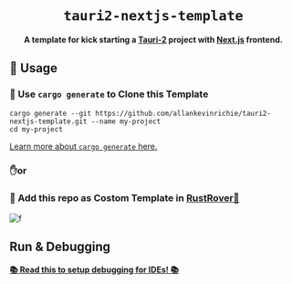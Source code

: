 <div align="center">

  <h1><code>tauri2-nextjs-template</code></h1>

<strong>A template for kick starting a [Tauri-2](https://tauri.app) project with [Next.js](https://nextjs.org) frontend.</strong>

</div>

## 🚴 Usage

### 🐑 Use `cargo generate` to Clone this Template

```
cargo generate --git https://github.com/allankevinrichie/tauri2-nextjs-template.git --name my-project
cd my-project
```

[Learn more about `cargo generate` here.](https://github.com/ashleygwilliams/cargo-generate)

### ✋or

### 🦀 Add this repo as Costom Template in [RustRover🚀](https://www.jetbrains.com/help/rust/rust-project-templates.html) 
![f](https://resources.jetbrains.com/help/img/idea/2024.2/rust_new_project_cargogenerate.png)

## Run & Debugging

[**📚 Read this to setup debugging for IDEs! 📚**][debugging]

[debugging]: https://tauri.app/develop/debug/
